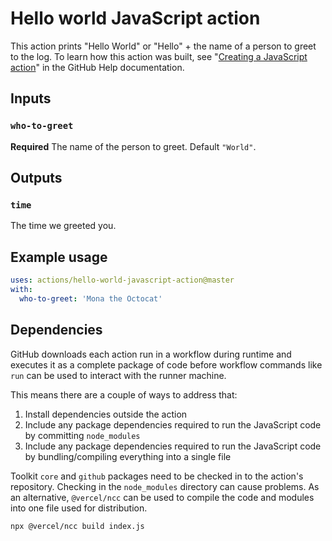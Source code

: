 # Hello world JavaScript action

This action prints "Hello World" or "Hello" + the name of a person to greet to the log. To learn how this action was built, see "[Creating a JavaScript action](https://help.github.com/en/articles/creating-a-javascript-action)" in the GitHub Help documentation.

## Inputs

### `who-to-greet`

**Required** The name of the person to greet. Default `"World"`.

## Outputs

### `time`

The time we greeted you.

## Example usage

```yaml
uses: actions/hello-world-javascript-action@master
with:
  who-to-greet: 'Mona the Octocat'
```


## Dependencies

GitHub downloads each action run in a workflow during runtime and executes it as a complete package of code before workflow commands like `run` can be used to interact with the runner machine. 

This means there are a couple of ways to address that:

1. Install dependencies outside the action
2. Include any package dependencies required to run the JavaScript code by committing `node_modules`
3. Include any package dependencies required to run the JavaScript code by bundling/compiling everything into a single file

Toolkit `core` and `github` packages need to be checked in to the action's repository. Checking in the `node_modules` directory can cause problems. As an alternative, `@vercel/ncc` can be used to compile the code and modules into one file used for distribution.

```
npx @vercel/ncc build index.js
```
